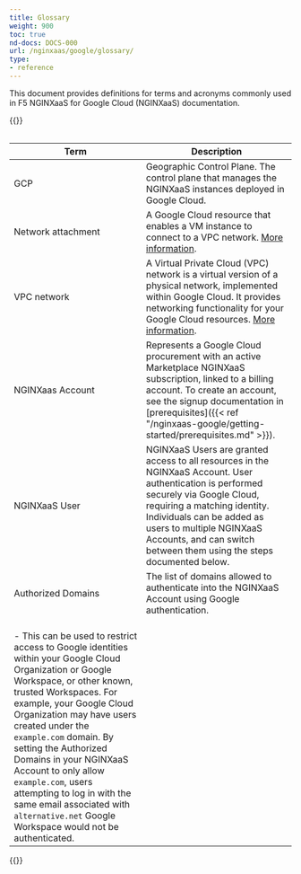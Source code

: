 ```yaml
---
title: Glossary
weight: 900
toc: true
nd-docs: DOCS-000
url: /nginxaas/google/glossary/
type:
- reference
---
```


This document provides definitions for terms and acronyms commonly used in F5 NGINXaaS for Google Cloud (NGINXaaS) documentation.

{{<table>}}

| Term                | Description                                                                          |
| ------------------------ | -------------------------------------------------------------------------------------|
| GCP                      | Geographic Control Plane. The control plane that manages the NGINXaaS instances deployed in Google Cloud. |
| Network attachment       | A Google Cloud resource that enables a VM instance to connect to a VPC network. [More information](https://cloud.google.com/vpc/docs/about-network-attachments).   |
| VPC network              | A Virtual Private Cloud (VPC) network is a virtual version of a physical network, implemented within Google Cloud. It provides networking functionality for your Google Cloud resources. [More information](https://cloud.google.com/vpc/docs/vpc). |
| NGINXaas Account        | Represents a Google Cloud procurement with an active Marketplace NGINXaaS subscription, linked to a billing account. To create an account, see the signup documentation in [prerequisites]({{< ref "/nginxaas-google/getting-started/prerequisites.md" >}}). |
| NGINXaaS User | NGINXaaS Users are granted access to all resources in the NGINXaaS Account. User authentication is performed securely via Google Cloud, requiring a matching identity. Individuals can be added as users to multiple NGINXaaS Accounts, and can switch between them using the steps documented below. |
| Authorized Domains |  The list of domains allowed to authenticate into the NGINXaaS Account using Google authentication.
   <br>- This can be used to restrict access to Google identities within your Google Cloud Organization or Google Workspace, or other known, trusted Workspaces. For example, your Google Cloud Organization may have users created under the `example.com` domain. By setting the Authorized Domains in your NGINXaaS Account to only allow `example.com`, users attempting to log in with the same email associated with `alternative.net` Google Workspace would not be authenticated. |


{{</table>}}
